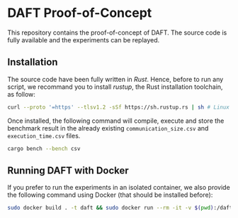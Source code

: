 # DAFT Proof-of-Concept

This repository contains the proof-of-concept of DAFT.
The source code is fully available and the experiments can be replayed.

## Installation

The source code have been fully written in *Rust*.
Hence, before to run any script, we recommand you to install *rustup*,
the Rust installation toolchain, as follow:
```sh
curl --proto '=https' --tlsv1.2 -sSf https://sh.rustup.rs | sh # Linux
```

Once installed, the following command will compile, execute and store the benchmark result
in the already existing `communication_size.csv` and `execution_time.csv` files. 
```sh
cargo bench --bench csv
```

## Running DAFT with Docker

If you prefer to run the experiments in an isolated container, we also
provide the following command using Docker (that should be installed before):
```sh
sudo docker build . -t daft && sudo docker run --rm -it -v $(pwd):/daft daft
```